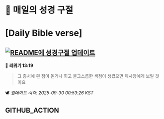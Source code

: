 # 🙏 매일의 성경 구절
# [Daily Bible verse]
## [![README에 성경구절 업데이트](https://github.com/DONGSUKA/first_test/actions/workflows/update-readme-bible.yml/badge.svg)](https://github.com/DONGSUKA/first_test/actions/workflows/update-readme-bible.yml)
<!-- START_BIBLE_VERSE -->
📖 **레위기 13:19**
> 그 종처에 흰 점이 돋거나 희고 불그스름한 색점이 생겼으면 제사장에게 보일 것이요

🕊️ _업데이트 시각: 2025-09-30 00:53:26 KST_
  <!-- END_BIBLE_VERSE -->
## GITHUB_ACTION
